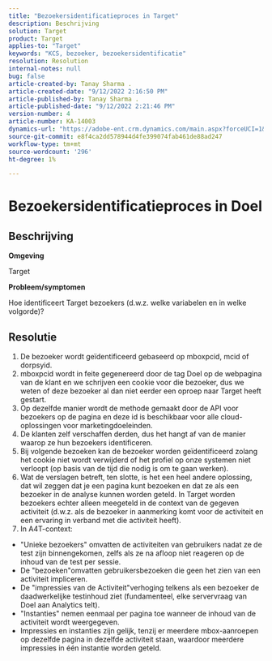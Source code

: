 ```yaml
---
title: "Bezoekersidentificatieproces in Target"
description: Beschrijving
solution: Target
product: Target
applies-to: "Target"
keywords: "KCS, bezoeker, bezoekersidentificatie"
resolution: Resolution
internal-notes: null
bug: false
article-created-by: Tanay Sharma .
article-created-date: "9/12/2022 2:16:50 PM"
article-published-by: Tanay Sharma .
article-published-date: "9/12/2022 2:21:46 PM"
version-number: 4
article-number: KA-14003
dynamics-url: "https://adobe-ent.crm.dynamics.com/main.aspx?forceUCI=1&pagetype=entityrecord&etn=knowledgearticle&id=31f96d89-a532-ed11-9db1-002248086735"
source-git-commit: e8f4ca2dd578944d4fe399074fab461de88ad247
workflow-type: tm+mt
source-wordcount: '296'
ht-degree: 1%

---
```


# Bezoekersidentificatieproces in Doel

## Beschrijving


<b>Omgeving</b>

Target



<b>Probleem/symptomen</b>

Hoe identificeert Target bezoekers (d.w.z. welke variabelen en in welke volgorde)?


## Resolutie


1. De bezoeker wordt geïdentificeerd gebaseerd op mboxpcid, mcid of dorpsyid.
2. mboxpcid wordt in feite gegenereerd door de tag Doel op de webpagina van de klant en we schrijven een cookie voor die bezoeker, dus we weten of deze bezoeker al dan niet eerder een oproep naar Target heeft gestart.
3. Op dezelfde manier wordt de methode gemaakt door de API voor bezoekers op de pagina en deze id is beschikbaar voor alle cloud-oplossingen voor marketingdoeleinden.
4. De klanten zelf verschaffen derden, dus het hangt af van de manier waarop ze hun bezoekers identificeren.
5. Bij volgende bezoeken kan de bezoeker worden geïdentificeerd zolang het cookie niet wordt verwijderd of het profiel op onze systemen niet verloopt (op basis van de tijd die nodig is om te gaan werken).
6. Wat de verslagen betreft, ten slotte, is het een heel andere oplossing, dat wil zeggen dat je een pagina kunt bezoeken en dat ze als een bezoeker in de analyse kunnen worden geteld. In Target worden bezoekers echter alleen meegeteld in de context van de gegeven activiteit (d.w.z. als de bezoeker in aanmerking komt voor de activiteit en een ervaring in verband met die activiteit heeft).
7. In A4T-context:


- &quot;Unieke bezoekers&quot; omvatten de activiteiten van gebruikers nadat ze de test zijn binnengekomen, zelfs als ze na afloop niet reageren op de inhoud van de test per sessie.
- De &quot;bezoeken&quot;omvatten gebruikersbezoeken die geen het zien van een activiteit impliceren.
- De &quot;impressies van de Activiteit&quot;verhoging telkens als een bezoeker de daadwerkelijke testinhoud ziet (fundamenteel, elke servervraag van Doel aan Analytics telt).
- &quot;Instanties&quot; nemen eenmaal per pagina toe wanneer de inhoud van de activiteit wordt weergegeven.
- Impressies en instanties zijn gelijk, tenzij er meerdere mbox-aanroepen op dezelfde pagina in dezelfde activiteit staan, waardoor meerdere impressies in één instantie worden geteld.

